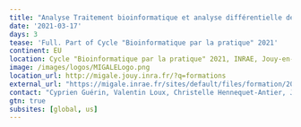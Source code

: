```yaml
---
title: "Analyse Traitement bioinformatique et analyse différentielle de données d'expression RNA-seq sous Galaxy"
date: '2021-03-17'
days: 3
tease: 'Full. Part of Cycle "Bioinformatique par la pratique" 2021'
continent: EU
location: Cycle "Bioinformatique par la pratique" 2021, INRAE, Jouy-en-Josas, France
image: /images/logos/MIGALELogo.png
location_url: http://migale.jouy.inra.fr/?q=formations
external_url: "https://migale.inrae.fr/sites/default/files/formation/2021/module23.pdf"
contact: "Cyprien Guérin, Valentin Loux, Christelle Hennequet-Antier, Julie Aubert"
gtn: true
subsites: [global, us]
---
```

